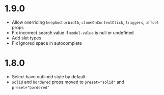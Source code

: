 # 1.9.0
- Allow overriding `keepAnchorWidth`, `cloneOnContentClick`, `triggers`, `offset` props
- Fix incorrect search value if `model-value` is null or undefined
- Add slot types
- Fix ignored space in autocomplete

# 1.8.0

- Select have outlined style by default
- `solid` and `bordered` props moved to `preset="solid"` and `preset="bordered"`